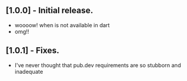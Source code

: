 ## [1.0.0] - Initial release.

* woooow! when is not available in dart
* omg!!

## [1.0.1] - Fixes.

* I've never thought that pub.dev requirements are so stubborn and inadequate